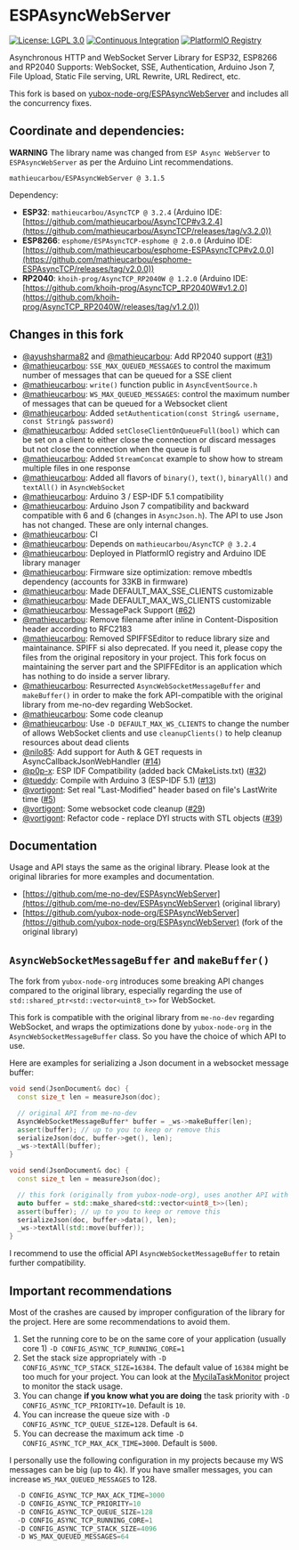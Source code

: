 # ESPAsyncWebServer

[![License: LGPL 3.0](https://img.shields.io/badge/License-LGPL%203.0-yellow.svg)](https://opensource.org/license/lgpl-3-0/)
[![Continuous Integration](https://github.com/mathieucarbou/ESPAsyncWebServer/actions/workflows/ci.yml/badge.svg)](https://github.com/mathieucarbou/ESPAsyncWebServer/actions/workflows/ci.yml)
[![PlatformIO Registry](https://badges.registry.platformio.org/packages/mathieucarbou/library/ESPAsyncWebServer.svg)](https://registry.platformio.org/libraries/mathieucarbou/ESPAsyncWebServer)

Asynchronous HTTP and WebSocket Server Library for ESP32, ESP8266 and RP2040
Supports: WebSocket, SSE, Authentication, Arduino Json 7, File Upload, Static File serving, URL Rewrite, URL Redirect, etc.

This fork is based on [yubox-node-org/ESPAsyncWebServer](https://github.com/yubox-node-org/ESPAsyncWebServer) and includes all the concurrency fixes.

## Coordinate and dependencies:

**WARNING** The library name was changed from `ESP Async WebServer` to `ESPAsyncWebServer` as per the Arduino Lint recommendations.

```
mathieucarbou/ESPAsyncWebServer @ 3.1.5
```

Dependency:

- **ESP32**: `mathieucarbou/AsyncTCP @ 3.2.4` (Arduino IDE: [https://github.com/mathieucarbou/AsyncTCP#v3.2.4](https://github.com/mathieucarbou/AsyncTCP/releases/tag/v3.2.0))
- **ESP8266**: `esphome/ESPAsyncTCP-esphome @ 2.0.0` (Arduino IDE: [https://github.com/mathieucarbou/esphome-ESPAsyncTCP#v2.0.0](https://github.com/mathieucarbou/esphome-ESPAsyncTCP/releases/tag/v2.0.0))
- **RP2040**: `khoih-prog/AsyncTCP_RP2040W @ 1.2.0` (Arduino IDE: [https://github.com/khoih-prog/AsyncTCP_RP2040W#v1.2.0](https://github.com/khoih-prog/AsyncTCP_RP2040W/releases/tag/v1.2.0))

## Changes in this fork

- [@ayushsharma82](https://github.com/ayushsharma82) and [@mathieucarbou](https://github.com/mathieucarbou): Add RP2040 support ([#31](https://github.com/mathieucarbou/ESPAsyncWebServer/pull/31))
- [@mathieucarbou](https://github.com/mathieucarbou): `SSE_MAX_QUEUED_MESSAGES` to control the maximum number of messages that can be queued for a SSE client
- [@mathieucarbou](https://github.com/mathieucarbou): `write()` function public in `AsyncEventSource.h`
- [@mathieucarbou](https://github.com/mathieucarbou): `WS_MAX_QUEUED_MESSAGES`: control the maximum number of messages that can be queued for a Websocket client
- [@mathieucarbou](https://github.com/mathieucarbou): Added `setAuthentication(const String& username, const String& password)`
- [@mathieucarbou](https://github.com/mathieucarbou): Added `setCloseClientOnQueueFull(bool)` which can be set on a client to either close the connection or discard messages but not close the connection when the queue is full
- [@mathieucarbou](https://github.com/mathieucarbou): Added `StreamConcat` example to show how to stream multiple files in one response
- [@mathieucarbou](https://github.com/mathieucarbou): Added all flavors of `binary()`, `text()`, `binaryAll()` and `textAll()` in `AsyncWebSocket`
- [@mathieucarbou](https://github.com/mathieucarbou): Arduino 3 / ESP-IDF 5.1 compatibility
- [@mathieucarbou](https://github.com/mathieucarbou): Arduino Json 7 compatibility and backward compatible with 6 and 6 (changes in `AsyncJson.h`). The API to use Json has not changed. These are only internal changes.
- [@mathieucarbou](https://github.com/mathieucarbou): CI
- [@mathieucarbou](https://github.com/mathieucarbou): Depends on `mathieucarbou/AsyncTCP @ 3.2.4`
- [@mathieucarbou](https://github.com/mathieucarbou): Deployed in PlatformIO registry and Arduino IDE library manager
- [@mathieucarbou](https://github.com/mathieucarbou): Firmware size optimization: remove mbedtls dependency (accounts for 33KB in firmware)
- [@mathieucarbou](https://github.com/mathieucarbou): Made DEFAULT_MAX_SSE_CLIENTS customizable
- [@mathieucarbou](https://github.com/mathieucarbou): Made DEFAULT_MAX_WS_CLIENTS customizable
- [@mathieucarbou](https://github.com/mathieucarbou): MessagePack Support ([#62](https://github.com/mathieucarbou/ESPAsyncWebServer/pull/62))
- [@mathieucarbou](https://github.com/mathieucarbou): Remove filename after inline in Content-Disposition header according to RFC2183
- [@mathieucarbou](https://github.com/mathieucarbou): Removed SPIFFSEditor to reduce library size and maintainance. SPIFF si also deprecated. If you need it, please copy the files from the original repository in your project. This fork focus on maintaining the server part and the SPIFFEditor is an application which has nothing to do inside a server library.
- [@mathieucarbou](https://github.com/mathieucarbou): Resurrected `AsyncWebSocketMessageBuffer` and `makeBuffer()` in order to make the fork API-compatible with the original library from me-no-dev regarding WebSocket.
- [@mathieucarbou](https://github.com/mathieucarbou): Some code cleanup
- [@mathieucarbou](https://github.com/mathieucarbou): Use `-D DEFAULT_MAX_WS_CLIENTS` to change the number of allows WebSocket clients and use `cleanupClients()` to help cleanup resources about dead clients
- [@nilo85](https://github.com/nilo85): Add support for Auth & GET requests in AsyncCallbackJsonWebHandler ([#14](https://github.com/mathieucarbou/ESPAsyncWebServer/pull/14))
- [@p0p-x](https://github.com/p0p-x): ESP IDF Compatibility (added back CMakeLists.txt) ([#32](https://github.com/mathieucarbou/ESPAsyncWebServer/pull/32))
- [@tueddy](https://github.com/tueddy): Compile with Arduino 3 (ESP-IDF 5.1) ([#13](https://github.com/mathieucarbou/ESPAsyncWebServer/pull/13))
- [@vortigont](https://github.com/vortigont): Set real "Last-Modified" header based on file's LastWrite time ([#5](https://github.com/mathieucarbou/ESPAsyncWebServer/pull/5))
- [@vortigont](https://github.com/vortigont): Some websocket code cleanup ([#29](https://github.com/mathieucarbou/ESPAsyncWebServer/pull/29))
- [@vortigont](https://github.com/vortigont): Refactor code - replace DYI structs with STL objects  ([#39](https://github.com/mathieucarbou/ESPAsyncWebServer/pull/39))

## Documentation

Usage and API stays the same as the original library.
Please look at the original libraries for more examples and documentation.

- [https://github.com/me-no-dev/ESPAsyncWebServer](https://github.com/me-no-dev/ESPAsyncWebServer) (original library)
- [https://github.com/yubox-node-org/ESPAsyncWebServer](https://github.com/yubox-node-org/ESPAsyncWebServer) (fork of the original library)

## `AsyncWebSocketMessageBuffer` and `makeBuffer()`

The fork from `yubox-node-org` introduces some breaking API changes compared to the original library, especially regarding the use of `std::shared_ptr<std::vector<uint8_t>>` for WebSocket.

This fork is compatible with the original library from `me-no-dev` regarding WebSocket, and wraps the optimizations done by `yubox-node-org` in the `AsyncWebSocketMessageBuffer` class.
So you have the choice of which API to use.

Here are examples for serializing a Json document in a websocket message buffer:

```cpp
void send(JsonDocument& doc) {
  const size_t len = measureJson(doc);

  // original API from me-no-dev
  AsyncWebSocketMessageBuffer* buffer = _ws->makeBuffer(len);
  assert(buffer); // up to you to keep or remove this
  serializeJson(doc, buffer->get(), len);
  _ws->textAll(buffer);
}
```

```cpp
void send(JsonDocument& doc) {
  const size_t len = measureJson(doc);

  // this fork (originally from yubox-node-org), uses another API with shared pointer
  auto buffer = std::make_shared<std::vector<uint8_t>>(len);
  assert(buffer); // up to you to keep or remove this
  serializeJson(doc, buffer->data(), len);
  _ws->textAll(std::move(buffer));
}
```

I recommend to use the official API `AsyncWebSocketMessageBuffer` to retain further compatibility.

## Important recommendations

Most of the crashes are caused by improper configuration of the library for the project.
Here are some recommendations to avoid them.

1. Set the running core to be on the same core of your application (usually core 1) `-D CONFIG_ASYNC_TCP_RUNNING_CORE=1`
2. Set the stack size appropriately with `-D CONFIG_ASYNC_TCP_STACK_SIZE=16384`.
   The default value of `16384` might be too much for your project.
   You can look at the [MycilaTaskMonitor](https://oss.carbou.me/MycilaTaskMonitor) project to monitor the stack usage.
3. You can change **if you know what you are doing** the task priority with `-D CONFIG_ASYNC_TCP_PRIORITY=10`.
   Default is `10`.
4. You can increase the queue size with `-D CONFIG_ASYNC_TCP_QUEUE_SIZE=128`.
   Default is `64`.
5. You can decrease the maximum ack time `-D CONFIG_ASYNC_TCP_MAX_ACK_TIME=3000`.
   Default is `5000`.

I personally use the following configuration in my projects because my WS messages can be big (up to 4k).
If you have smaller messages, you can increase `WS_MAX_QUEUED_MESSAGES` to 128.

```c++
  -D CONFIG_ASYNC_TCP_MAX_ACK_TIME=3000
  -D CONFIG_ASYNC_TCP_PRIORITY=10
  -D CONFIG_ASYNC_TCP_QUEUE_SIZE=128
  -D CONFIG_ASYNC_TCP_RUNNING_CORE=1
  -D CONFIG_ASYNC_TCP_STACK_SIZE=4096
  -D WS_MAX_QUEUED_MESSAGES=64
```
